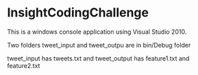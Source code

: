 # InsightCodingChallenge

This is a windows console application using Visual Studio 2010.

Two folders tweet_input and tweet_outpu are in bin/Debug folder

tweet_input has tweets.txt and tweet_output has feature1.txt and feature2.txt
